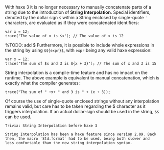 With haxe 3 it is no longer necessary to manually concatenate parts of a string due to the introduction of **String Interpolation**. Special identifiers, denoted by the dollar sign `$` within a String enclosed by single-quote `'` characters, are evaluated as if they were concatenated identifiers:

```
var x = 12;
trace('The value of x is $x'); // The value of x is 12
```
%TODO: add $
Furthermore, it is possible to include whole expressions in the string by using `$${expr}$`, with `expr` being any valid haxe expression:

```
var x = 12;
trace('The sum of $x and 3 is ${x + 3}'); // The sum of x and 3 is 15
``` 
String interpolation is a compile-time feature and has no impact on the runtime. The above example is equivalent to manual concatenation, which is exactly what the compiler generates:

```
trace("The sum of " +x+ " and 3 is " + (x + 3));
```
Of course the use of single-quote enclosed strings without any interpolation remains valid, but care has to be taken regarding the $ character as it triggers interpolation. If an actual dollar-sign should be used in the string, `$$` can be used.

```
Trivia: String Interpolation before haxe 3

String Interpolation has been a haxe feature since version 2.09. Back then, the macro `Std.format` had to be used, being both slower and less comfortable than the new string interpolation syntax.
```